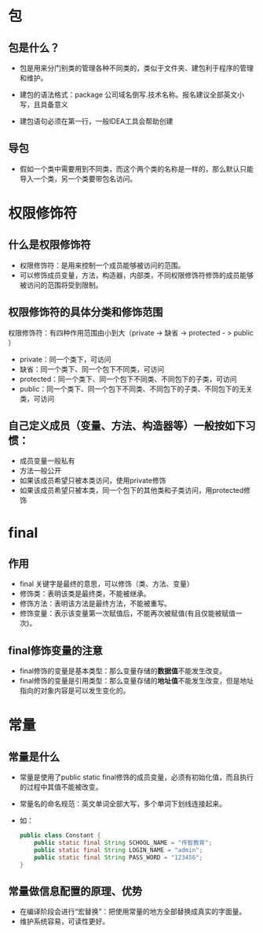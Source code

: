 # 包

## 包是什么？

- 包是用来分门别类的管理各种不同类的，类似于文件夹、建包利于程序的管理和维护。
- 建包的语法格式：package 公司域名倒写.技术名称。报名建议全部英文小写，且具备意义

- 建包语句必须在第一行，一般IDEA工具会帮助创建

## 导包

- 假如一个类中需要用到不同类，而这个两个类的名称是一样的，那么默认只能导入一个类，另一个类要带包名访问。

# 权限修饰符

## 什么是权限修饰符

- 权限修饰符：是用来控制一个成员能够被访问的范围。
- 可以修饰成员变量，方法，构造器，内部类，不同权限修饰符修饰的成员能够被访问的范围将受到限制。

## 权限修饰符的具体分类和修饰范围

权限修饰符：有四种作用范围由小到大（private -> 缺省 -> protected - > public ）

- private：同一个类下，可访问
- 缺省：同一个类下、同一个包下不同类，可访问
- protected：同一个类下、同一个包下不同类、不同包下的子类，可访问
- public：同一个类下、同一个包下不同类、不同包下的子类、不同包下的无关类，可访问

## 自己定义成员（变量、方法、构造器等）一般按如下习惯：

- 成员变量一般私有
- 方法一般公开
- 如果该成员希望只被本类访问，使用private修饰
- 如果该成员希望只被本类，同一个包下的其他类和子类访问，用protected修饰

# final

## 作用

- final 关键字是最终的意思，可以修饰（类、方法、变量）
- 修饰类：表明该类是最终类，不能被继承。
- 修饰方法：表明该方法是最终方法，不能被重写。
- 修饰变量：表示该变量第一次赋值后，不能再次被赋值(有且仅能被赋值一次)。

## final修饰变量的注意

- final修饰的变量是基本类型：那么变量存储的**数据值**不能发生改变。
- final修饰的变量是引用类型：那么变量存储的**地址值**不能发生改变，但是地址指向的对象内容是可以发生变化的。

# 常量

## 常量是什么

- 常量是使用了public static final修饰的成员变量，必须有初始化值，而且执行的过程中其值不能被改变。

- 常量名的命名规范：英文单词全部大写，多个单词下划线连接起来。

- 如：

  ```java
  public class Constant {
      public static final String SCHOOL_NAME = "传智教育";
      public static final String LOGIN_NAME = "admin";
      public static final String PASS_WORD = "123456";
  }
  ```

## 常量做信息配置的原理、优势

- 在编译阶段会进行“宏替换”：把使用常量的地方全部替换成真实的字面量。
- 维护系统容易，可读性更好。

